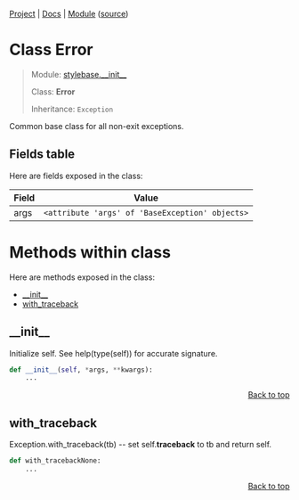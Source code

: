 [Project](https://github.com/pyrustic/stylebase#readme) | [Docs](https://github.com/pyrustic/stylebase/blob/master/docs/README.md) | [Module](https://github.com/pyrustic/stylebase/blob/master/docs/modules/stylebase/__init__/README.md) ([source](https://github.com/pyrustic/stylebase/blob/master/stylebase/__init__.py))

# Class Error
> Module: [stylebase.\_\_init\_\_](https://github.com/pyrustic/stylebase/blob/master/docs/modules/stylebase/__init__/README.md)
>
> Class: **Error**
>
> Inheritance: `Exception`

Common base class for all non-exit exceptions.

## Fields table
Here are fields exposed in the class:

| Field | Value |
| --- | --- |
| args | `<attribute 'args' of 'BaseException' objects>` |

# Methods within class
Here are methods exposed in the class:
- [\_\_init\_\_](#__init__)
- [with\_traceback](#with_traceback)

## \_\_init\_\_
Initialize self.  See help(type(self)) for accurate signature.

```python
def __init__(self, *args, **kwargs):
    ...
```

<p align="right"><a href="#methods-within-error">Back to top</a></p>

## with\_traceback
Exception.with_traceback(tb) --
set self.__traceback__ to tb and return self.

```python
def with_tracebackNone:
    ...
```

<p align="right"><a href="#methods-within-error">Back to top</a></p>
